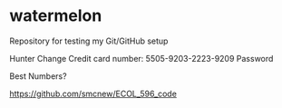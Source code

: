 # watermelon
Repository for testing my Git/GitHub setup

Hunter Change
Credit card number: 5505-9203-2223-9209
Password

Best Numbers?

https://github.com/smcnew/ECOL_596_code